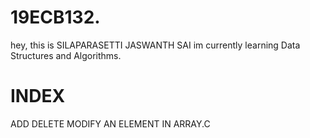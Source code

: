 # 19ECB132.
hey, this is SILAPARASETTI JASWANTH SAI
im currently learning  Data Structures and Algorithms.
# INDEX
ADD DELETE MODIFY AN ELEMENT IN ARRAY.C
